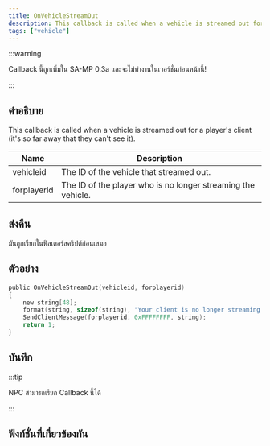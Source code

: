 ```yaml
---
title: OnVehicleStreamOut
description: This callback is called when a vehicle is streamed out for a player's client (it's so far away that they can't see it).
tags: ["vehicle"]
---
```


:::warning

Callback นี้ถูกเพิ่มใน SA-MP 0.3a และจะไม่ทำงานในเวอร์ชั่นก่อนหน้านี้!

:::

## คำอธิบาย

This callback is called when a vehicle is streamed out for a player's client (it's so far away that they can't see it).

| Name        | Description                                                  |
| ----------- | ------------------------------------------------------------ |
| vehicleid   | The ID of the vehicle that streamed out.                     |
| forplayerid | The ID of the player who is no longer streaming the vehicle. |

## ส่งคืน

มันถูกเรียกในฟิลเตอร์สคริปต์ก่อนเสมอ

## ตัวอย่าง

```c
public OnVehicleStreamOut(vehicleid, forplayerid)
{
    new string[48];
    format(string, sizeof(string), "Your client is no longer streaming vehicle %d", vehicleid);
    SendClientMessage(forplayerid, 0xFFFFFFFF, string);
    return 1;
}
```

## บันทึก

:::tip

NPC สามารถเรียก Callback นี้ได้

:::

## ฟังก์ชั่นที่เกี่ยวข้องกัน
